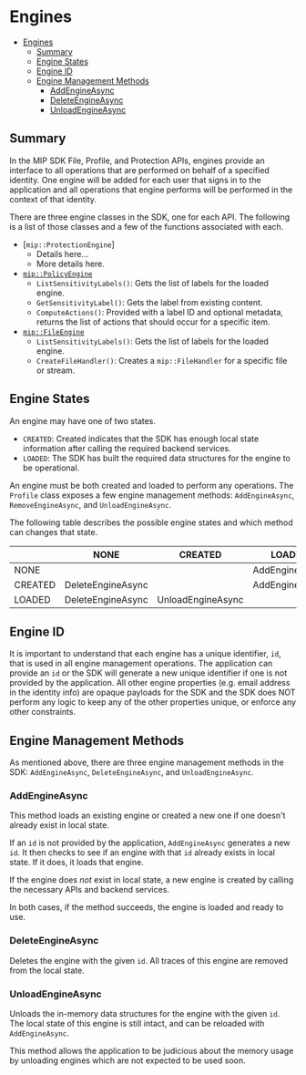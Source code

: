 # Engines

- [Engines](#engines)
    - [Summary](#summary)
    - [Engine States](#engine-states)
    - [Engine ID](#engine-id)
    - [Engine Management Methods](#engine-management-methods)
        - [AddEngineAsync](#addengineasync)
        - [DeleteEngineAsync](#deleteengineasync)
        - [UnloadEngineAsync](#unloadengineasync)

## Summary

In the MIP SDK File, Profile, and Protection APIs, engines provide an interface to all operations that are performed on behalf of a specified identity. One engine will be added for each user that signs in to the application and all operations that engine performs will be performed in the context of that identity.

There are three engine classes in the SDK, one for each API. The following is a list of those classes and a few of the functions associated with each.

- [`mip::ProtectionEngine`]
  - Details here...
  - More details here.
- [`mip::PolicyEngine`](https://docs.microsoft.com/en-us/azure/information-protection/develop/mip/class_mip_policyengine)
  - `ListSensitivityLabels()`: Gets the list of labels for the loaded engine.
  - `GetSensitivityLabel()`: Gets the label from existing content.
  - `ComputeActions()`: Provided with a label ID and optional metadata, returns the list of actions that should occur for a specific item.
- [`mip::FileEngine`](https://docs.microsoft.com/en-us/azure/information-protection/develop/mip/class_mip_fileengine)
  - `ListSensitivityLabels()`: Gets the list of labels for the loaded engine.
  - `CreateFileHandler()`: Creates a `mip::FileHandler` for a specific file or stream.

## Engine States

An engine may have one of two states.

- `CREATED`: Created indicates that the SDK has enough local state information after calling the required backend services.
- `LOADED`: The SDK has built the required data structures for the engine to be operational.

An engine must be both created and loaded to perform any operations. The `Profile` class exposes a few engine management methods: `AddEngineAsync`, `RemoveEngineAsync`, and `UnloadEngineAsync`.

The following table describes the possible engine states and which method can changes that state.

|         | NONE              | CREATED           | LOADED         |
|---------|-------------------|-------------------|----------------|
| NONE    |                   |                   | AddEngineAsync |
| CREATED | DeleteEngineAsync |                   | AddEngineAsync |
| LOADED  | DeleteEngineAsync | UnloadEngineAsync |                |

## Engine ID

It is important to understand that each engine has a unique identifier, `id`, that is used in all engine management operations. The application can provide an `id` or the SDK will generate a new unique identifier if one is not provided by the application. All other engine properties (e.g. email address in the identity info) are opaque payloads for the SDK and the SDK does NOT perform any logic to keep any of the other properties unique, or enforce any other constraints.

## Engine Management Methods

As mentioned above, there are three engine management methods in the SDK: `AddEngineAsync`, `DeleteEngineAsync`, and `UnloadEngineAsync`.

### AddEngineAsync

This method loads an existing engine or created a new one if one doesn't already exist in local state.

If an `id` is not provided by the application, `AddEngineAsync` generates a new `id`. It then checks to see if an engine with that `id` already exists in local state. If it does, it loads that engine.

If the engine does *not* exist in local state, a new engine is created by calling the necessary APIs and backend services.

In both cases, if the method succeeds, the engine is loaded and ready to use.

### DeleteEngineAsync

Deletes the engine with the given `id`. All traces of this engine are removed from the local state.

### UnloadEngineAsync

Unloads the in-memory data structures for the engine with the given `id`. The local state of this engine is still intact, and can be reloaded with `AddEngineAsync`.

This method allows the application to be judicious about the memory usage by unloading engines which are not expected to be used soon.